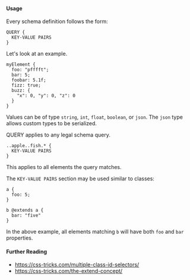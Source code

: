 #### Usage

Every schema definition follows the form:

```
QUERY {
  KEY-VALUE PAIRS
}
```

Let's look at an example.

```
myElement {
  foo: "pfffft";
  bar: 5;
  foobar: 5.1f;
  fizz: true;
  buzz: {
    "x": 0, "y": 0, "z": 0
  }
}
```

Values can be of type `string`, `int`, `float`, `boolean`, or `json`. The `json` type allows custom types to be serialized.

QUERY applies to any legal schema query.

```
..apple..fish.* {
  KEY-VALUE PAIRS
}
```

This applies to all elements the query matches.

The `KEY-VALUE PAIRS` section may be used similar to classes:

```
a {
  foo: 5;
}

b @extends a {
  bar: "five"
}
```

In the above example, all elements matching `b` will have both `foo` and `bar` properties.



#### Further Reading

* https://css-tricks.com/multiple-class-id-selectors/
* https://css-tricks.com/the-extend-concept/
